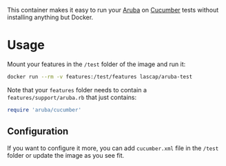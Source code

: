 This container makes it easy to run your
[Aruba](https://github.com/cucumber/aruba) on [Cucumber](https://cucumber.io)
tests without installing anything but Docker.

# Usage

Mount your features in the `/test` folder of the image and run it:

``` bash
docker run --rm -v features:/test/features lascap/aruba-test
```

Note that your `features` folder needs to contain a `features/support/aruba.rb`
that just contains:

``` ruby
require 'aruba/cucumber'
```

## Configuration

If you want to configure it more, you can add `cucumber.xml` file in the
`/test` folder or update the image as you see fit.
